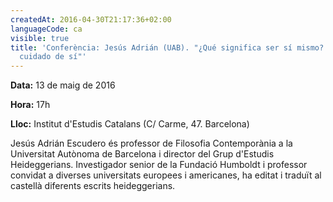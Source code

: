 ```yaml
---
createdAt: 2016-04-30T21:17:36+02:00
languageCode: ca
visible: true
title: 'Conferència: Jesús Adrián (UAB). "¿Qué significa ser sí mismo? Heidegger y el
  cuidado de sí"'
---
```


**Data:** 13 de maig de 2016

**Hora:** 17h

**Lloc:** Institut d'Estudis Catalans (C/ Carme, 47. Barcelona)

Jesús Adrián Escudero és professor de Filosofia Contemporània a la Universitat Autònoma de Barcelona i director del Grup d'Estudis Heideggerians. Investigador senior de la Fundació Humboldt i professor convidat a diverses universitats europees i americanes, ha editat i traduït al castellà diferents escrits heideggerians.